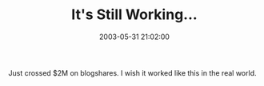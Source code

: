 ﻿---
layout: post
title: "It's Still Working..."
comments: false
date: 2003-05-31 21:02:00
categories:
 - Technology
subtext-id: 006a4b60-bec0-447c-a791-bc9937a8c2cf
alias: /blog/Its-Still-Working.aspx
---


Just crossed $2M on blogshares. I wish it worked like this in the real world.
